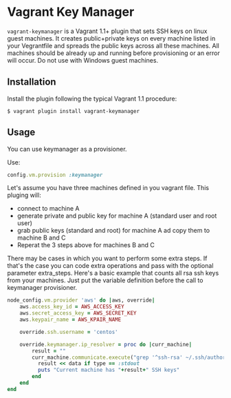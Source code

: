 Vagrant Key Manager
====================
`vagrant-keymanager` is a Vagrant 1.1+ plugin that sets SSH keys
on linux guest machines. It creates public+private keys on every
machine listed in your Vegrantfile and spreads the public keys
across all these machines. All machines should be already up and 
running before provisioning or an error will occur.
Do not use with Windows guest machines.

Installation
------------
Install the plugin following the typical Vagrant 1.1 procedure:

    $ vagrant plugin install vagrant-keymanager

Usage
-----

You can use keymanager as a provisioner.

Use:

```ruby
config.vm.provision :keymanager
```

Let's assume you have three machines defined in you vagrant file.
This pluging will:
* connect to machine A
* generate private and public key for machine A (standard user and root user)
* grab public keys (standard and root) for machine A ad copy them to machine B and C
* Reperat the 3 steps above for machines B and C

There may be cases in which you want to perform some extra steps.
If that's the case you can code extra operations and pass with the optional parameter
extra_steps. Here's a basic example that counts all rsa ssh keys from your machines.
Just put the variable definition before the call to keymanager provisioner.

```ruby
node_config.vm.provider 'aws' do |aws, override|
	aws.access_key_id = AWS_ACCESS_KEY
	aws.secret_access_key = AWS_SECRET_KEY
	aws.keypair_name = AWS_KPAIR_NAME

	override.ssh.username = 'centos'

	override.keymanager.ip_resolver = proc do |curr_machine|
	    result = ""
	    curr_machine.communicate.execute("grep '^ssh-rsa' ~/.ssh/authorized_keys | wc -l") do |type, data|
	      result << data if type == :stdout
	      puts "Current machine has "+result+" SSH keys"
	    end
	end
end
```




